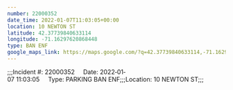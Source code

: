 ```yaml
---
number: 22000352
date_time: 2022-01-07T11:03:05+00:00
location: 10 NEWTON ST
latitude: 42.37739840633114
longitude: -71.16297620868448
type: BAN ENF
google_maps_link: https://maps.google.com/?q=42.37739840633114,-71.16297620868448
---
```


;;;Incident #: 22000352     Date: 2022‐01‐07 11:03:05     Type: PARKING BAN ENF;;;Location: 10 NEWTON ST;;;
